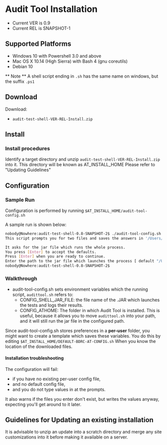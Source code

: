 #  Audit Tool Installation

- Current VER is 0.9
- Current REL is SNAPSHOT-1

## Supported Platforms

- Windows 10 with Powershell 3.0 and above
- Mac OS X 10.14 (High Sierra) with Bash 4 (gnu coreutils)
- Debian 10

** Note ** A shell script ending in `.sh` has the same name on windows, but the suffix `.ps1` 

## Download
Download:
- `audit-test-shell-VER-REL-Install.zip`

## Install

### Install procedures
Identify a target directory and unzip `audit-test-shell-VER-REL-Install.zip` into it. This directory will be known as AT_INSTALL_HOME
Please refer to "Updating Guidelines"

## Configuration
### Sample Run

Configuration is performed by running `$AT_INSTALL_HOME/audit-tool-config.sh`


A sample run is shown below:

 ```bash
nobody@Nowhere:audit-test-shell-0.8-SNAPSHOT-2$ ./audit-tool-config.sh
This script prompts you for two files and saves the answers in '/Users/nobody/.config/bdrc/auditTool/config\'.

It asks for the jar file which runs the whole process.
You press [Enter] to accept the defaults.
Press [Enter] when you are ready to continue.
Enter the path to the jar file which launches the process [ default "/Users/djt/bin/am/at/audit-test-shell-0.8-SNAPSHOT-2/audit-test-shell-0.8-SNAPSHOT-2.jar" ]?
nobody@Nowhere:audit-test-shell-0.8-SNAPSHOT-2$
```

### Walkthrough
- audit-tool-config.sh sets  environment variables which the running script, `audittool.sh` refers to:
  - CONFIG_SHELL_JAR_FILE: the file name of the .JAR which launches the tests and logs their results.
  - CONFIG_ATHOME: The folder in which Audit Tool is installed. This is useful, because it allows you to move `audittool.sh` into your path, and it will still run the jar file in the configured path.

Since audit-tool-config.sh stores preferences in a **per-user** folder, you might want to create a template which saves these variables.
You do this by editing `$AT_INSTALL_HOME/DEFAULT-BDRC-AT-CONFIG.sh` When you know the location of the  downloaded files.

#### Installation troubleshooting

The configuration will fail:
- if you have no existing per-user config file,
- and no default config file,
- and you do not type values in at the prompts.

It also warns if the files you enter don't exist, but writes the values anyway, expecting you'll get around to it later.

## Guidelines for Updating an existing installation
It is advisable to unzip an update into a scratch directory and merge any site customizations into it before making it available on a server. 
